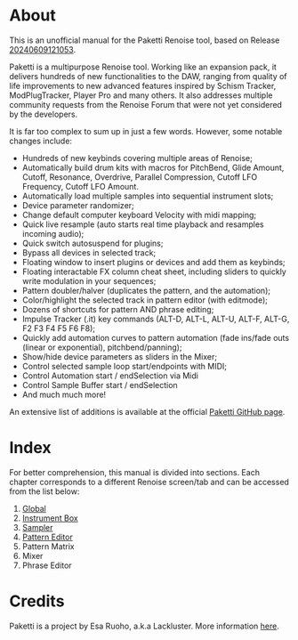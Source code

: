 # About
This is an unofficial manual for the Paketti Renoise tool, based on Release [20240609121053](https://github.com/esaruoho/org.lackluster.Paketti.xrnx/releases/tag/20240609121053).

Paketti is a multipurpose Renoise tool. Working like an expansion pack, it delivers hundreds of new functionalities to the DAW, ranging from quality of life improvements to new advanced features inspired by Schism Tracker, ModPlugTracker, Player Pro and many others. It also addresses multiple community requests from the Renoise Forum that were not yet considered by the developers. 

It is far too complex to sum up in just a few words. However, some notable changes include:

* Hundreds of new keybinds covering multiple areas of Renoise;
* Automatically build drum kits with macros for PitchBend, Glide Amount, Cutoff, Resonance, Overdrive, Parallel Compression, Cutoff LFO Frequency, Cutoff LFO Amount.
* Automatically load multiple samples into sequential instrument slots;
* Device parameter randomizer;
* Change default computer keyboard Velocity with midi mapping;
* Quick live resample (auto starts real time playback and resamples incoming audio);
* Quick switch autosuspend for plugins;
* Bypass all devices in selected track;
* Floating window to insert plugins or devices and add them as keybinds;
* Floating interactable FX column cheat sheet, including sliders to quickly write modulation in your sequences;
* Pattern doubler/halver (duplicates the pattern, and the automation);
* Color/highlight the selected track in pattern editor (with editmode);
* Dozens of shortcuts for pattern AND phrase editing;
* Impulse Tracker (.it) key commands (ALT-D, ALT-L, ALT-U, ALT-F, ALT-G, F2 F3 F4 F5 F6 F8);
* Quickly add automation curves to pattern automation (fade ins/fade outs (linear or exponential), pitchbend/panning);
* Show/hide device parameters as sliders in the Mixer;
* Control selected sample loop start/endpoints with MIDI;
* Control Automation start / endSelection via Midi
* Control Sample Buffer start / endSelection
* And much much more!

An extensive list of additions is available at the official [Paketti GitHub page](https://github.com/esaruoho/org.lackluster.Paketti.xrnx/).

# Index
For better comprehension, this manual is divided into sections. Each chapter corresponds to a different Renoise screen/tab and can be accessed from the list below:

1) [Global](https://github.com/untilde/paketti-unofficial-manual/blob/main/Documentation/1%20-%20Tools%20menu.md)
2) [Instrument Box](https://github.com/untilde/paketti-unofficial-manual/blob/main/Documentation/2%20-%20Instrument%20Box.md)
3) [Sampler](https://github.com/untilde/paketti-unofficial-manual/blob/main/Documentation/3%20-%20Sampler.md)
4) [Pattern Editor](https://github.com/untilde/paketti-unofficial-manual/blob/main/Documentation/4%20-%20Pattern%20Editor.md)
5) Pattern Matrix
6) Mixer
7) Phrase Editor

# Credits
Paketti is a project by Esa Ruoho, a.k.a Lackluster. More information [here](https://github.com/esaruoho/org.lackluster.Paketti.xrnx/blob/master/README.md#thanks).
